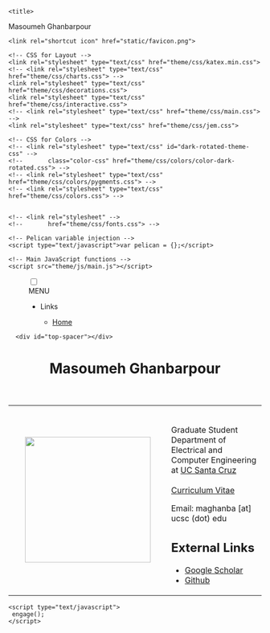 <!DOCTYPE html>
<html lang="en">
  <head>
    <meta charset="UTF-8">
    <meta name="viewport" content="width=device-width, initial-scale=1.0">
    <meta http-equiv="Content-Language" content="en">

    <title>
Masoumeh Ghanbarpour    </title>

    <link rel="shortcut icon" href="static/favicon.png">

    <!-- CSS for Layout -->
    <link rel="stylesheet" type="text/css" href="theme/css/katex.min.css">
    <!-- <link rel="stylesheet" type="text/css" href="theme/css/charts.css"> -->
    <link rel="stylesheet" type="text/css" href="theme/css/decorations.css">
    <link rel="stylesheet" type="text/css" href="theme/css/interactive.css">
    <!-- <link rel="stylesheet" type="text/css" href="theme/css/main.css"> -->
    <link rel="stylesheet" type="text/css" href="theme/css/jem.css">

    <!-- CSS for Colors -->
    <!-- <link rel="stylesheet" type="text/css" id="dark-rotated-theme-css" -->
    <!--       class="color-css" href="theme/css/colors/color-dark-rotated.css"> -->
    <!-- <link rel="stylesheet" type="text/css" href="theme/css/colors/pygments.css"> -->
    <!-- <link rel="stylesheet" type="text/css" href="theme/css/colors.css"> -->


    <!-- <link rel="stylesheet" -->
    <!--       href="theme/css/fonts.css"> -->

<link rel="stylesheet" type="text/css" href="theme/css/page.css">

    <!-- Pelican variable injection -->
    <script type="text/javascript">var pelican = {};</script>

    <!-- Main JavaScript functions -->
    <script src="theme/js/main.js"></script>

  </head>

  <body>
    <main>
      <menu>
        <!-- The checkbox hack -->
        <input type="checkbox" id="hamburger-checkbox">
        <label for="hamburger-checkbox">
          <div id="hamburger">
            <span></span>
            <span></span>
            <span></span>
            <span>MENU</span>
          </div>
        </label>
        <nav>
          <ul>
            <li>
              <p>Links</p>
              <ul>
                <li>
                  <a href="/">Home</a>
                </li>
              </ul>
          </ul>
        </nav>
      </menu>

      <div id="top-spacer"></div>

<header>
    <h1>
        Masoumeh Ghanbarpour
    </h1>
</header>
<article class="index">

<table><tr><td width="300px"><center>
            <img width="250px" src="/images/masoumeh.jpeg"></img></center>
    </td><td>
<br>
<p>
    Graduate Student <br>
    Department of Electrical and Computer Engineering at
    <a href="https://www.ucsc.edu/">UC Santa Cruz</a> <br>
</a><br>
<a href="/hosted/Masoumeh Ghanbarpour CV.pdf">Curriculum Vitae</a>
</p>
<p>
    Email: maghanba [at] ucsc (dot) edu <br>
</p>
<h2>
    External Links
</h2>

<ul>
    <li>
<a href="https://scholar.google.com/citations?user=vFsfAxEAAAAJ&hl=en">Google Scholar</a>
    </li><li>
<a href="https://github.com/MasoumehGM">Github</a>
    </li>
</ul>
</td></tr></table>




</article>
    </main>

    <script type="text/javascript">
     engage();
    </script>
  </body>

</html>
